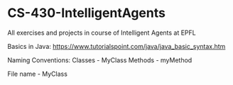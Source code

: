 # CS-430-IntelligentAgents
All exercises and projects in course of Intelligent Agents at EPFL 


Basics in Java: https://www.tutorialspoint.com/java/java_basic_syntax.htm 




Naming Conventions: 
Classes - MyClass 
Methods - myMethod 

File name - MyClass 


